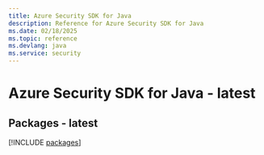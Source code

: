 ```yaml
---
title: Azure Security SDK for Java
description: Reference for Azure Security SDK for Java
ms.date: 02/18/2025
ms.topic: reference
ms.devlang: java
ms.service: security
---
```

# Azure Security SDK for Java - latest
## Packages - latest
[!INCLUDE [packages](security-index.md)]